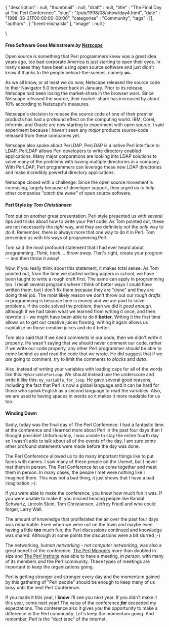 {
   "description" : null,
   "thumbnail" : null,
   "draft" : null,
   "title" : "The Final Day at The Perl Conference",
   "slug" : "/pub/1998/08/show/day4.html",
   "date" : "1998-08-21T00:00:00-08:00",
   "categories" : "Community",
   "tags" : [],
   "authors" : [
      "brent-michalski"
   ],
   "image" : null
}



\

#### Free Software Goes Mainstream *by [Netscape](http://www.netscape.com)*

Open source is something that Perl programmers knew was a great idea
years ago, too bad corporate America is just starting to open their
eyes. In many cases they have been using open source software and just
didn't know it thanks to the people behind-the-scenes, namely **us.**

As we all know, or at least we do now, Netscape released the source code
to their Navigator 5.0 browser back in January. Prior to its release,
Netscape had been losing the market-share in the browser wars. Since
Netscape released the source, their market-share has increased by about
10% according to Netscape's measures.

Netscape's decision to release the source code of one of their premier
products has had a profound effect on the computing world. IBM, Corel,
Informix, and Oracle are now starting to experiment with open source. I
said experiment because I haven't seen any *major* products source-code
released from these companies yet.

Netscape also spoke about PerLDAP. PerLDAP is a native Perl interface to
LDAP. PerLDAP allows Perl developers to write directory enabled
applications. Many major corporations are looking into LDAP solutions to
solve many of the problems with having multiple directories in a
company. With PerLDAP, Perl programmers can leverage these new LDAP
directories and make incredibly powerful directory applications.

Netscape closed with a challenge. Since the open source movement is
increasing, largely because of developer support, they urged us to help
other companies *"catch the wave"* of open source software.

#### Perl Style *by Tom Christiansen*

Tom put on another great presentation. Perl style presented us with
several tips and tricks about how to write your Perl code. As Tom
pointed out, these are not necessarily the *right* way, and they are
definitely not the *only* way to do it. Remember, there is always more
that one way to do it in Perl. Tom presented us with *his* ways of
programming Perl.

Tom said the most profound statement that I had ever heard about
programming. *Think, hack ... throw away.* That's right, create your
program -- and then throw it away!

Now, if you really think about this statement, it makes total sense. As
Tom pointed out, from the time we started writing papers in school, we
have been taught to write a rough draft first. The same can apply in
programming too. I recall several programs where I think of better ways
I could have written them, but I don't fix them because they are "done"
and they are doing their job. The most likely reason we don't throw out
our *rough drafts* in programming is because time is money and we are
paid to solve problems. If the code solved the problem, then we did it
*good enough,* although if we had taken what we learned from writing it
once, and then rewrote it - we might have been able to do it **better**.
Writing it the first time allows us to get our creative juices flowing,
writing it again allows us capitalize on those creative juices and do it
better.

Tom also said that if we *need* comments in our code, then we didn't
write it properly. He wasn't saying that we should never comment our
code, rather if we write our code properly, any other Perl programmer
*should* be able to come behind us and read the code that we wrote. He
did suggest that if we *are* going to comment, try to limit the comments
to *blocks* and *data.*

Also, instead of writing your variables with leading caps for all of the
words like this: `MyVariableForLoop`. We should instead use the
underscore and write it like this: `my_variable_for_loop`. He gave
several good reasons, including the fact that Perl is now a global
language and it can be hard for those who speak English as a second
language to read the variables. Also, we are used to having spaces in
words so it makes it more readable for us too.

#### Winding Down

Sadly, today was the final day of The Perl Conference. I had a fantastic
time at the conference and I learned more about Perl in the past four
days than I thought possible! Unfortunately, I was unable to stay the
entire fourth day so I wasn't able to talk about all of the events of
the day, I am sure some other profound statements were made before the
day was done.

The Perl Conference allowed us to do many important things like to put
faces with names. I saw many of these people on the Usenet, but I never
met them in person. The Perl Conference let us come together and meet
them in person. In many cases, the people I met were nothing like I
imagined them. This was not a bad thing, it just shows that I have a bad
imagination ;-).

If you were able to make the conference, you know how much fun it was.
If you were unable to make it, you missed hearing people like Randal
Schwartz, Lincoln Stein, Tom Christiansen, Jeffrey Friedl and who could
forget, Larry Wall.

The amount of knowledge that proliferated the air over the past four
days was remarkable. Even when we were out on the town and maybe even
having a little **too** much fun, the Perl discussions continued and
knowledge was shared. Although at some points the discussions were a bit
slurred ;-)

The networking, *human networking - not computer networking*, was also a
great benefit of the conference. [The Perl Mongers](http://www.pm.org)
more than doubled in size and [The Perl Institute](http://www.perl.org)
was able to have a meeting, *in person,* with many of its members *and*
the Perl community. These types of meetings are important to keep the
organizations going.

Perl is getting stronger and stronger every day and the momentum gained
by this gathering of "Perl people" should be enough to keep many of us
busy until the next Perl Conference.

If you made it this year, I **know** I'll see you next year. If you
didn't make it this year, come next year! The value of the conference
***far*** exceeded my expectations. The conference also it gives *you*
the opportunity to make a difference in the Perl community. Let's keep
the momentum going. And remember, Perl is the "duct tape" of the
internet.
